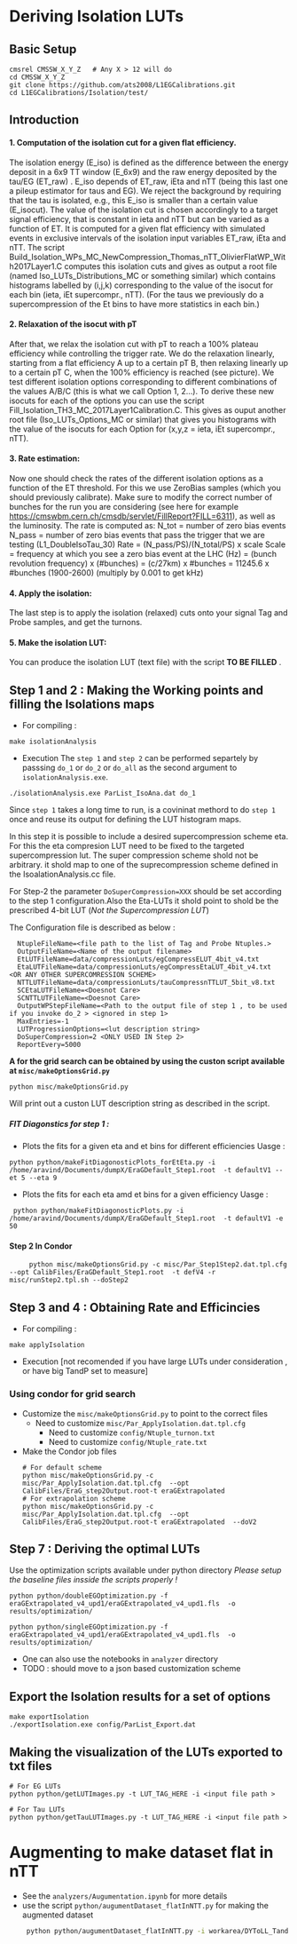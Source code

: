# Deriving Isolation LUTs
## Basic Setup
```
cmsrel CMSSW_X_Y_Z   # Any X > 12 will do
cd CMSSW_X_Y_Z
git clone https://github.com/ats2008/L1EGCalibrations.git
cd L1EGCalibrations/Isolation/test/
```
## Introduction
#### 1. Computation of the isolation cut for a given flat efficiency.
The isolation energy (E_iso) is defined as the difference between the energy deposit in a 6x9 TT window (E_6x9) and the raw energy deposited by the tau/EG (ET_raw) . E_iso depends of ET_raw, iEta and nTT (being this last one a pileup estimator for taus and EG). We reject the background by requiring that the tau is isolated, e.g., this E_iso is smaller than a certain value (E_isocut). The value of the isolation cut is chosen accordingly to a target signal efficiency, that is constant in ieta and nTT but can be varied as a function of ET. It is computed for a given flat efficiency with simulated events in exclusive intervals of the isolation input variables ET_raw, iEta and nTT.
The script Build_Isolation_WPs_MC_NewCompression_Thomas_nTT_OlivierFlatWP_With2017Layer1.C computes this isolation cuts and gives as output a root file (named Iso_LUTs_Distributions_MC or something similar) which contains histograms labelled by (i,j,k) corresponding to the value of the isocut for each bin (ieta, iEt supercompr., nTT). (For the taus we previously do a supercompression of the Et bins to have more statistics in each bin.)
#### 2. Relaxation of the isocut with pT
After that, we relax the isolation cut with pT to reach a 100% plateau efficiency while controlling the trigger rate.  We do the relaxation linearly, starting from a flat efficiency A up to a certain pT B, then relaxing linearly up to a certain pT C, when the 100% efficiency is reached (see picture). We test different isolation options corresponding to different combinations of the values A/B/C (this is what we call Option 1, 2…). 
To derive these new isocuts for each of the options you can use the script Fill_Isolation_TH3_MC_2017Layer1Calibration.C. 
This gives as ouput another root file (Iso_LUTs_Options_MC or similar) that gives you histograms with the value of the isocuts for each Option for (x,y,z = ieta, iEt supercompr., nTT).

#### 3. Rate estimation:
Now one should check the rates of the different isolation options as a function of the ET threshold. For this we use ZeroBias samples (which you should previously calibrate). 
Make sure to modify the correct number of bunches for the run you are considering (see here for example https://cmswbm.cern.ch/cmsdb/servlet/FillReport?FILL=6311), as well as the luminosity. 
The rate is computed as:
    N_tot = number of zero bias events
    N_pass = number of zero bias events that pass the trigger that we are testing (L1_DoubleIsoTau_30)
    Rate = (N_pass/PS)/(N_total/PS) x scale
    Scale = frequency at which you see a zero bias event at the LHC (Hz) 
          = (bunch revolution frequency) x (#bunches)
          = (c/27km) x #bunches = 11245.6 x #bunches (1900-2600)    (multiply by 0.001 to get kHz)

#### 4. Apply the isolation:
The last step is to apply the isolation (relaxed) cuts onto your signal Tag and Probe  samples, and get the turnons.

#### 5. Make the isolation LUT:
You can produce the isolation LUT (text file) with the script **TO BE FILLED** .

## Step 1 and 2 : Making the Working points and filling the Isolations maps
  * For compiling :
  ```
  make isolationAnalysis
  ```
  * Execution
    The `step 1` and `step 2` can be performed separtely by passsing `do_1` or `do_2` or `do_all` as the second argument to `isolationAnalysis.exe`.
  ```
  ./isolationAnalysis.exe ParList_IsoAna.dat do_1
  ```

  Since `step 1` takes a long time to run, is a covininat methord to do `step 1` once and reuse its output for defining the LUT histogram maps.
  
  In this step it is possible to include a desired supercompression scheme eta. For this the eta compresion LUT need to be fixed to the targeted supercompression lut. The super compression scheme shold not be arbitrary. it shold map to one of the suprecompression scheme defined in the IsoalationAnalysis.cc file. 
  
  For Step-2  the parameter `DoSuperCompression=XXX` should be set according to the step 1 configuration.Also the Eta-LUTs it shold point to shold be the prescribed 4-bit LUT (*Not the Supercompression LUT*)
  
  The Configuration file is described as below :
  ```
    NtupleFileName=<file path to the list of Tag and Probe Ntuples.>
    OutputFileName=<Name of the output filename>  
    EtLUTFileName=data/compressionLuts/egCompressELUT_4bit_v4.txt 
    EtaLUTFileName=data/compressionLuts/egCompressEtaLUT_4bit_v4.txt  <OR ANY OTHER SUPERCOMRESSION SCHEME>
    NTTLUTFileName=data/compressionLuts/tauCompressnTTLUT_5bit_v8.txt
    SCEtaLUTFileName=<Doesnot Care>
    SCNTTLUTFileName=<Doesnot Care>
    OutputWPStepFileName=<Path to the output file of step 1 , to be used if you invoke do_2 > <ignored in step 1>
    MaxEntries=-1
    LUTProgressionOptions=<lut description string>
    DoSuperCompression=2 <ONLY USED IN Step 2>
    ReportEvery=5000
  ```
  **A <lut description string> for the grid search can be obtained by using the custon script available at `misc/makeOptionsGrid.py`**
  ```
  python misc/makeOptionsGrid.py
  ```
  Will print out a custon LUT description string as described in the script.

##### FIT Diagonstics for step 1 :

- Plots the fits for a given eta and et bins for different efficiencies
Uasge :
```
python python/makeFitDiagonosticPlots_forEtEta.py -i /home/aravind/Documents/dumpX/EraGDefault_Step1.root  -t defaultV1 --et 5 --eta 9
```

- Plots the fits for each eta amd et bins for a given efficiency
Uasge :
```
 python python/makeFitDiagonosticPlots.py -i /home/aravind/Documents/dumpX/EraGDefault_Step1.root  -t defaultV1 -e 50
```

#### Step 2 In Condor
```
     python misc/makeOptionsGrid.py -c misc/Par_Step1Step2.dat.tpl.cfg --opt CalibFiles/EraGDefault_Step1.root  -t defV4 -r misc/runStep2.tpl.sh --doStep2
```

## Step 3 and 4 : Obtaining Rate and Efficincies
  * For compiling :
  ```
  make applyIsolation
  ```
  * Execution [not recomended if you have large LUTs under consideration , or have big TandP set to measure]
### Using condor for grid search
 -  Customize the `misc/makeOptionsGrid.py` to point to the correct files
    - Need to customize `misc/Par_ApplyIsolation.dat.tpl.cfg`
        - Need to customize `config/Ntuple_turnon.txt`
        - Need to customize `config/Ntuple_rate.txt`
 - Make the Condor job files 
   ```
   # For default scheme
   python misc/makeOptionsGrid.py -c misc/Par_ApplyIsolation.dat.tpl.cfg  --opt CalibFiles/EraG_step2Output.root-t eraGExtrapolated  
   # For extrapolation scheme
   python misc/makeOptionsGrid.py -c misc/Par_ApplyIsolation.dat.tpl.cfg  --opt CalibFiles/EraG_step2Output.root-t eraGExtrapolated  --doV2
   ```
## Step 7 : Deriving the optimal LUTs
Use the optimization scripts available under python directory
*Please setup the baseline files insside the scripts properly !*
```
python python/doubleEGOptimization.py -f eraGExtrapolated_v4_upd1/eraGExtrapolated_v4_upd1.fls  -o results/optimization/
```
```
python python/singleEGOptimization.py -f eraGExtrapolated_v4_upd1/eraGExtrapolated_v4_upd1.fls  -o results/optimization/
```
  * One can also use the notebooks in `analyzer` directory
  * TODO : should move to a json based customization scheme

##  Export the Isolation results for a set of options

```
make exportIsolation
./exportIsolation.exe config/ParList_Export.dat
```

## Making the visualization of the LUTs exported to txt files 
```
# For EG LUTs
python python/getLUTImages.py -t LUT_TAG_HERE -i <input file path >

# For Tau LUTs
python python/getTauLUTImages.py -t LUT_TAG_HERE -i <input file path >

```
# Augmenting to make dataset flat in nTT

 - See the `analyzers/Augumentation.ipynb` for more details
 - use the script `python/augumentDataset_flatInNTT.py` for making the augmented dataset
    ```bash
     python python/augumentDataset_flatInNTT.py -i workarea/DYToLL_TandP_calo_v6_ZS0p0_v1.root -o workarea/results/dataAugmentation_mc_v1/ --export
    ```
